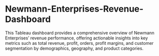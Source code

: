 # Newmann-Enterprises-Revenue-Dashboard
This Tableau dashboard provides a comprehensive overview of Newmann Enterprises’ revenue performance, offering actionable insights into key metrics such as total revenue, profit, orders, profit margins, and customer segmentation by demographics, geography, and product categories.
